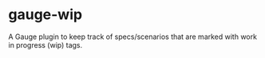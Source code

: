# gauge-wip
A Gauge plugin to keep track of specs/scenarios that are marked with work in progress (wip) tags.
